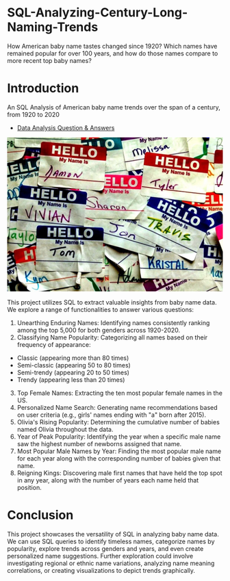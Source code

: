 # SQL-Analyzing-Century-Long-Naming-Trends
How American baby name tastes changed since 1920? Which names have remained popular for over 100 years, and how do those names compare to more recent top baby names? 
# Introduction
An SQL Analysis of American baby name trends over the span of a century, from 1920 to 2020
* [Data Analysis Question & Answers](https://github.com/jaishri16/SQL-Analyzing-Century-Long-Naming-Trends/blob/main/questions_and_answers.md)

![alt text](https://github.com/jaishri16/SQL-Analyzing-Century-Long-Naming-Trends/blob/main/images/name.jpg)

This project utilizes SQL to extract valuable insights from baby name data. We explore a range of functionalities to answer various questions:

1. Unearthing Enduring Names: Identifying names consistently ranking among the top 5,000 for both genders across 1920-2020.
2. Classifying Name Popularity: Categorizing all names based on their frequency of appearance:
* Classic (appearing more than 80 times)
* Semi-classic (appearing 50 to 80 times)
* Semi-trendy (appearing 20 to 50 times)
* Trendy (appearing less than 20 times)
3. Top Female Names: Extracting the ten most popular female names in the US.
4. Personalized Name Search: Generating name recommendations based on user criteria (e.g., girls' names ending with "a" born after 2015).
5. Olivia's Rising Popularity: Determining the cumulative number of babies named Olivia throughout the data.
6. Year of Peak Popularity: Identifying the year when a specific male name saw the highest number of newborns assigned that name.
7. Most Popular Male Names by Year: Finding the most popular male name for each year along with the corresponding number of babies given that name.
8. Reigning Kings: Discovering male first names that have held the top spot in any year, along with the number of years each name held that position.

# Conclusion
This project showcases the versatility of SQL in analyzing baby name data. We can use SQL queries to identify timeless names, categorize names by popularity, explore trends across genders and years, and even create personalized name suggestions. Further exploration could involve investigating regional or ethnic name variations, analyzing name meaning correlations, or creating visualizations to depict trends graphically.
